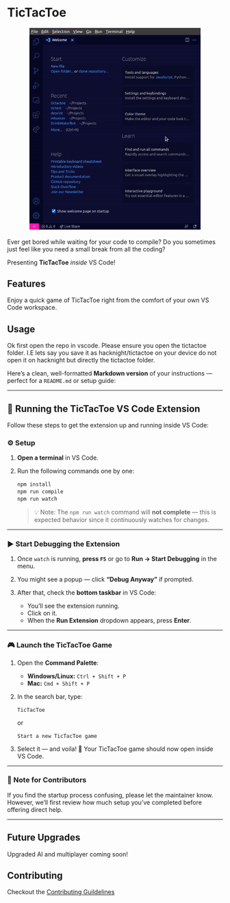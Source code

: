 # TicTacToe

<!-- ![Demo](./img/demo.gif "TicTacToe Demo") -->
<div style="text-align:center">
<img src="./assets/demo.gif" alt="TicTacToe Demo" style="width:400px;"/>
</div>
<br>
Ever get bored while waiting for your code to compile? Do you sometimes just feel like you need a small break from all the coding?  

Presenting **TicTacToe** _inside_ VS Code!

## Features

Enjoy a quick game of TicTacToe right from the comfort of your own VS Code workspace. 

## Usage
Ok first open the repo in vscode. Please ensure you open the tictactoe folder. I.E lets say you save it as hacknight/tictactoe on your device do not open it on hacknight but directly the tictactoe folder.

Here’s a clean, well-formatted **Markdown version** of your instructions — perfect for a `README.md` or setup guide:

---

## 🧩 Running the TicTacToe VS Code Extension

Follow these steps to get the extension up and running inside VS Code:

### ⚙️ Setup

1. **Open a terminal** in VS Code.
2. Run the following commands one by one:

   ```bash
   npm install
   npm run compile
   npm run watch
   ```

   > 💡 Note:
   > The `npm run watch` command will **not complete** — this is expected behavior since it continuously watches for changes.

---

### ▶️ Start Debugging the Extension

1. Once `watch` is running, **press `F5`** or go to
   **Run → Start Debugging** in the menu.
2. You might see a popup — click **“Debug Anyway”** if prompted.
3. After that, check the **bottom taskbar** in VS Code:

   * You’ll see the extension running.
   * Click on it.
   * When the **Run Extension** dropdown appears, press **Enter**.

---

### 🎮 Launch the TicTacToe Game

1. Open the **Command Palette**:

   * **Windows/Linux:** `Ctrl + Shift + P`
   * **Mac:** `Cmd + Shift + P`

2. In the search bar, type:

   ```
   TicTacToe
   ```

   or

   ```
   Start a new TicTacToe game
   ```

3. Select it — and voila! 🎉
   Your TicTacToe game should now open inside VS Code.

---

### 🧠 Note for Contributors

If you find the startup process confusing, please let the maintainer know.
However, we’ll first review how much setup you’ve completed before offering direct help.

---



## Future Upgrades

Upgraded AI and multiplayer coming soon!

## Contributing
Checkout the [Contributing Guildelines](https://github.com/acmpesuecc/tictactoe/blob/master/CONTRIBUTING.md)
